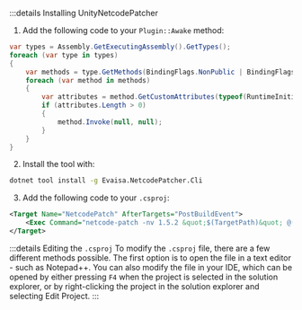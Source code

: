 :::details Installing UnityNetcodePatcher

1. Add the following code to your `Plugin::Awake` method:

```cs
var types = Assembly.GetExecutingAssembly().GetTypes();
foreach (var type in types)
{
    var methods = type.GetMethods(BindingFlags.NonPublic | BindingFlags.Instance | BindingFlags.Static);
    foreach (var method in methods)
    {
        var attributes = method.GetCustomAttributes(typeof(RuntimeInitializeOnLoadMethodAttribute), false);
        if (attributes.Length > 0)
        {
            method.Invoke(null, null);
        }
    }
}
```

2. Install the tool with:

```sh
dotnet tool install -g Evaisa.NetcodePatcher.Cli
```

3. Add the following code to your `.csproj`:

```xml
<Target Name="NetcodePatch" AfterTargets="PostBuildEvent">
    <Exec Command="netcode-patch -nv 1.5.2 &quot;$(TargetPath)&quot; @(ReferencePathWithRefAssemblies->'&quot;%(Identity)&quot;', ' ')"/>
</Target>
```

:::details Editing the `.csproj`
To modify the `.csproj` file, there are a few different methods possible. The first option is to open
the file in a text editor - such as Notepad++. You can also modify the file in your IDE, which can be opened
by either pressing `F4` when the project is selected in the solution explorer, or by right-clicking the
project in the solution explorer and selecting Edit Project.
:::
